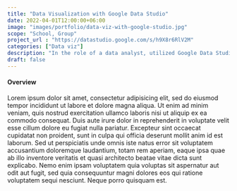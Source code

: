 ```yaml
---
title: "Data Visualization with Google Data Studio"
date: 2022-04-01T12:00:00+06:00
image: "images/portfolio/data-viz-with-google-studio.jpg"
scope: "School, Group"
project_url : "https://datastudio.google.com/s/h9X8r6RlV2M"
categories: ["Data viz"]
description: "In the role of a data analyst, utilized Google Data Studio to perform media campaigns, app-related, and market analyses based on made-up data."
draft: false
---
```


#### Overview

Lorem ipsum dolor sit amet, consectetur adipisicing elit, sed do eiusmod tempor incididunt ut labore et
dolore magna aliqua. Ut enim ad minim veniam, quis nostrud exercitation ullamco laboris nisi ut aliquip ex
ea commodo consequat. Duis aute irure dolor in reprehenderit in voluptate velit esse cillum dolore eu fugiat
nulla pariatur. Excepteur sint occaecat cupidatat non proident, sunt in culpa qui officia deserunt mollit
anim id est laborum. Sed ut perspiciatis unde omnis iste natus error sit voluptatem accusantium doloremque
laudantium, totam rem aperiam, eaque ipsa quae ab illo inventore veritatis et quasi architecto beatae vitae
dicta sunt explicabo. Nemo enim ipsam voluptatem quia voluptas sit aspernatur aut odit aut fugit, sed quia
consequuntur magni dolores eos qui ratione voluptatem sequi nesciunt. Neque porro quisquam est.
